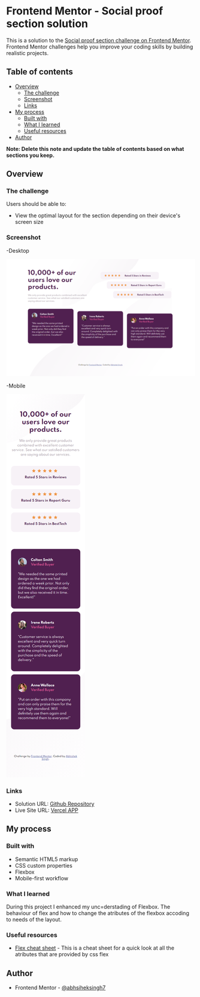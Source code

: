 # Frontend Mentor - Social proof section solution

This is a solution to the [Social proof section challenge on Frontend Mentor](https://www.frontendmentor.io/challenges/social-proof-section-6e0qTv_bA). Frontend Mentor challenges help you improve your coding skills by building realistic projects. 

## Table of contents

- [Overview](#overview)
  - [The challenge](#the-challenge)
  - [Screenshot](#screenshot)
  - [Links](#links)
- [My process](#my-process)
  - [Built with](#built-with)
  - [What I learned](#what-i-learned)
  - [Useful resources](#useful-resources)
- [Author](#author)


**Note: Delete this note and update the table of contents based on what sections you keep.**

## Overview

### The challenge

Users should be able to:

- View the optimal layout for the section depending on their device's screen size

### Screenshot

-Desktop

![Screenshot-desktop](images/Scrrenshot-Desktop.png)

-Mobile

![Screenshot-mobile](images/Screenshot-mobile.png)



### Links

- Solution URL: [Github Repository](https://github.com/abhisheksinghwork7/Social-proof-section)
- Live Site URL: [Vercel APP](https://social-proof-section-seven-theta.vercel.app/)

## My process

### Built with

- Semantic HTML5 markup
- CSS custom properties
- Flexbox
- Mobile-first workflow


### What I learned

During this project I enhanced my unc=derstading of Flexbox. The behaviour of flex and how to change the atributes of the flexbox accoding to needs of the layout.


### Useful resources

- [Flex cheat sheet](https://flexbox.malven.co/) - This is a cheat sheet for a quick look at all the atributes that are provided by css flex

## Author

- Frontend Mentor - [@abhsiheksingh7](https://www.frontendmentor.io/profile/abhisheksinghwork7)


